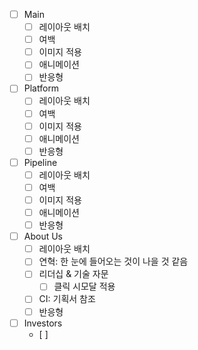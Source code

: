 - [ ] Main
	- [ ] 레이아웃 배치
	- [ ] 여백
	- [ ] 이미지 적용
	- [ ] 애니메이션
	- [ ] 반응형
- [ ] Platform
	- [ ] 레이아웃 배치
	- [ ] 여백
	- [ ] 이미지 적용
	- [ ] 애니메이션
	- [ ] 반응형
- [ ] Pipeline
	- [ ] 레이아웃 배치
	- [ ] 여백
	- [ ] 이미지 적용
	- [ ] 애니메이션
	- [ ] 반응형
- [ ] About Us
	- [ ] 레이아웃 배치
	- [ ] 연혁: 한 눈에 들어오는 것이 나을 것 같음
	- [ ] 리더십 & 기술 자문
		- [ ] 클릭 시모달 적용
	- [ ] CI: 기획서 참조
	- [ ] 반응형
- [ ] Investors
	- [ ] 